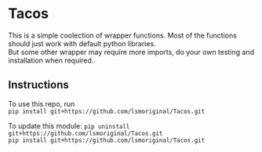 # Tacos

This is a simple coolection of wrapper functions. Most of the functions should just work with default python libraries.   
But some other wrapper may require more imports, do your own testing and installation when required.  

## Instructions 

To use this repo, run   
`pip install git+https://github.com/lsmoriginal/Tacos.git`

To update this module:
`pip uninstall git+https://github.com/lsmoriginal/Tacos.git`  
`pip install git+https://github.com/lsmoriginal/Tacos.git`
